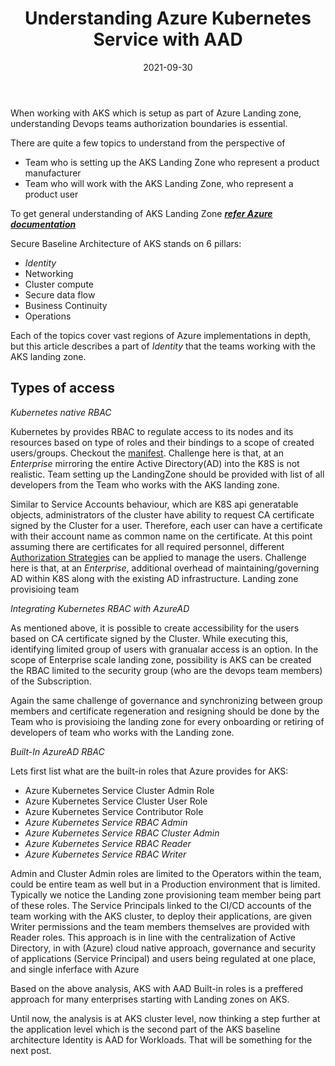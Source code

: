 ﻿---
layout: post
title: Understanding Azure Kubernetes Service with AAD
date: "2021-09-30"
description: "When working with AKS which is setup as part of Azure Landing zone, understanding Devops teams authorization boundaries is essential."
categories: [Azure-governance]
comments: true

---
<!-- Post Content -->

When working with AKS which is setup as part of Azure Landing zone, understanding Devops teams authorization boundaries is essential. 

There are quite a few topics to understand from the perspective of 

- Team who is setting up the AKS Landing Zone who represent a product manufacturer
- Team who will work with the AKS Landing Zone, who represent a product user

To get general understanding of AKS Landing Zone ***[refer Azure documentation](https://docs.microsoft.com/en-us/azure/cloud-adoption-framework/scenarios/aks/enterprise-scale-landing-zone#deploy-enterprise-scale-for-aks)***

Secure Baseline Architecture of AKS stands on 6 pillars:
- *Identity*
- Networking
- Cluster compute
- Secure data flow
- Business Continuity
- Operations

Each of the topics cover vast regions of Azure implementations in depth, but this article describes a part of *Identity* that the teams working with the AKS landing zone.

## Types of access

_Kubernetes native RBAC_

Kubernetes by provides RBAC to regulate access to its nodes and its resources based on type of roles and their bindings to a scope of created users/groups. Checkout the [manifest](https://kubernetes.io/docs/reference/access-authn-authz/rbac/#restrictions-on-role-binding-creation-or-update). Challenge here is that, at an *Enterprise* mirroring the entire Active Directory(AD) into the K8S is not realistic. Team setting up the LandingZone should be provided with list of all developers from the Team who works with the AKS landing zone.

Similar to Service Accounts behaviour, which are K8S api generatable objects, administrators of the cluster have ability to request CA certificate signed by the Cluster for a user. Therefore, each user can have a certificate with their account name as common name on the certificate. At this point assuming there are certificates for all required personnel, different [Authorization Strategies](https://kubernetes.io/docs/reference/access-authn-authz/authentication/#authentication-strategies) can be applied to manage the users. Challenge here is that, at an *Enterprise*, additional overhead of maintaining/governing AD within K8S along with the existing AD infrastructure. Landing zone provisioing team 

_Integrating Kubernetes RBAC with AzureAD_

As mentioned above, it is possible to create accessibility for the users based on CA certificate signed by the Cluster. While executing this, identifying limited group of users with granualar access is an option. In the scope of Enterprise scale landing zone, possibility is AKS can be created the RBAC limited to the security group (who are the devops team members) of the Subscription. 

Again the same challenge of governance and synchronizing between group members and certificate regeneration and resigning should be done by the Team who is provisioing the landing zone for every onboarding or retiring of developers of team who works with the Landing zone. 

_Built-In AzureAD RBAC_

Lets first list what are the built-in roles that Azure provides for AKS:
- Azure Kubernetes Service Cluster Admin Role
- Azure Kubernetes Service Cluster User Role
- Azure Kubernetes Service Contributor Role
- *Azure Kubernetes Service RBAC Admin*
- *Azure Kubernetes Service RBAC Cluster Admin*
- *Azure Kubernetes Service RBAC Reader*
- *Azure Kubernetes Service RBAC Writer*

Admin and Cluster Admin roles are limited to the Operators within the team, could be entire team as well but in a Production environment that is limited. Typically we notice the Landing zone provisioning team member being part of these roles. The Service Principals linked to the CI/CD accounts of the team working with the AKS cluster, to deploy their applications, are given Writer permissions and the team members themselves are provided with Reader roles. This approach is in line with the centralization of Active Directory, in with (Azure) cloud native approach, governance and security of applications (Service Principal) and users being regulated at one place, and single inferface with Azure 

Based on the above analysis, AKS with AAD Built-in roles is a preffered approach for many enterprises starting with Landing zones on AKS.

Until now, the analysis is at AKS cluster level, now thinking a step further at the application level which is the second part of the AKS baseline architecture Identity is AAD for Workloads. That will be something for the next post.